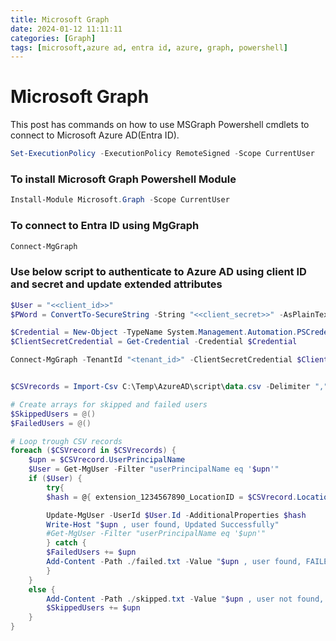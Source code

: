 ```yaml
---
title: Microsoft Graph
date: 2024-01-12 11:11:11
categories: [Graph]
tags: [microsoft,azure ad, entra id, azure, graph, powershell]
---
```


# Microsoft Graph

This post has commands on how to use MSGraph Powershell cmdlets to connect to Microsoft Azure AD(Entra ID).

```powershell
Set-ExecutionPolicy -ExecutionPolicy RemoteSigned -Scope CurrentUser
```

### To install Microsoft Graph Powershell Module

```powershell
Install-Module Microsoft.Graph -Scope CurrentUser
```

### To connect to Entra ID using MgGraph

```powershell
Connect-MgGraph
```

### Use below script to authenticate to Azure AD using client ID and secret and update extended attributes 

```powershell
$User = "<<client_id>>"
$PWord = ConvertTo-SecureString -String "<<client_secret>>" -AsPlainText -Force

$Credential = New-Object -TypeName System.Management.Automation.PSCredential -ArgumentList $User, $PWord
$ClientSecretCredential = Get-Credential -Credential $Credential

Connect-MgGraph -TenantId "<tenant_id>" -ClientSecretCredential $ClientSecretCredential


$CSVrecords = Import-Csv C:\Temp\AzureAD\script\data.csv -Delimiter ","

# Create arrays for skipped and failed users
$SkippedUsers = @()
$FailedUsers = @()

# Loop trough CSV records
foreach ($CSVrecord in $CSVrecords) {
    $upn = $CSVrecord.UserPrincipalName
    $User = Get-MgUser -Filter "userPrincipalName eq '$upn'"  
    if ($User) {
        try{
        $hash = @{ extension_1234567890_LocationID = $CSVrecord.LocationID; extension_1234567890_JobCode = $CSVrecord.JobCode;extension_1234567890_OpsSupportID = $CSVrecord.OpsSupportID; extension_1234567890_BrandID = $CSVrecord.BrandID; extension_1234567890_CompanyID = $CSVrecord.CompanyID; extension_1234567890_PersonaType = $CSVrecord.PersonaType;extension_1234567890_IdentityType = $CSVrecord.IdentityType; extension_1234567890_AccountType = $CSVrecord.AccountType }

        Update-MgUser -UserId $User.Id -AdditionalProperties $hash
        Write-Host "$upn , user found, Updated Successfully"
        #Get-MgUser -Filter "userPrincipalName eq '$upn'"
        } catch {
        $FailedUsers += $upn
        Add-Content -Path ./failed.txt -Value "$upn , user found, FAILED to update"
        }
    }
    else {
        Add-Content -Path ./skipped.txt -Value "$upn , user not found, skipped"
        $SkippedUsers += $upn
    }
}

```

